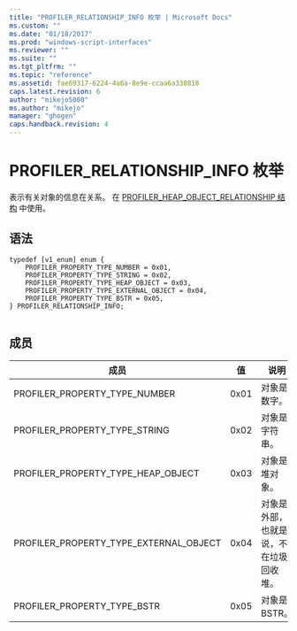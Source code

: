 ```yaml
---
title: "PROFILER_RELATIONSHIP_INFO 枚举 | Microsoft Docs"
ms.custom: ""
ms.date: "01/18/2017"
ms.prod: "windows-script-interfaces"
ms.reviewer: ""
ms.suite: ""
ms.tgt_pltfrm: ""
ms.topic: "reference"
ms.assetid: fae69317-6224-4a6a-8e9e-ccaa6a330818
caps.latest.revision: 6
author: "mikejo5000"
ms.author: "mikejo"
manager: "ghogen"
caps.handback.revision: 4
---
```

# PROFILER_RELATIONSHIP_INFO 枚举
表示有关对象的信息在关系。  在 [PROFILER\_HEAP\_OBJECT\_RELATIONSHIP 结构](../../winscript/reference/profiler-heap-object-relationship-structure.md) 中使用。  
  
## 语法  
  
```  
typedef [v1_enum] enum {  
    PROFILER_PROPERTY_TYPE_NUMBER = 0x01,  
    PROFILER_PROPERTY_TYPE_STRING = 0x02,  
    PROFILER_PROPERTY_TYPE_HEAP_OBJECT = 0x03,  
    PROFILER_PROPERTY_TYPE_EXTERNAL_OBJECT = 0x04,  
    PROFILER_PROPERTY_TYPE_BSTR = 0x05,  
} PROFILER_RELATIONSHIP_INFO;  
  
```  
  
## 成员  
  
|成员|值|说明|  
|--------|-------|--------|  
|PROFILER\_PROPERTY\_TYPE\_NUMBER|0x01|对象是数字。|  
|PROFILER\_PROPERTY\_TYPE\_STRING|0x02|对象是字符串。|  
|PROFILER\_PROPERTY\_TYPE\_HEAP\_OBJECT|0x03|对象是堆对象。|  
|PROFILER\_PROPERTY\_TYPE\_EXTERNAL\_OBJECT|0x04|对象是外部，也就是说，不在垃圾回收堆。|  
|PROFILER\_PROPERTY\_TYPE\_BSTR|0x05|对象是BSTR。|